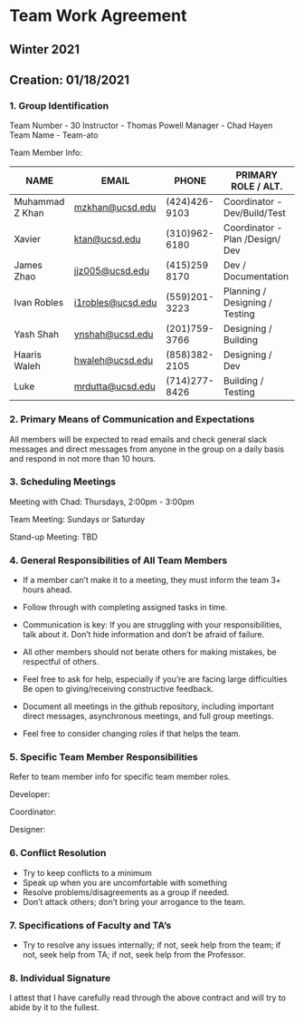 # Team Work Agreement
## Winter 2021
## Creation: 01/18/2021

### **1. Group Identification**

Team Number - 30
Instructor - Thomas Powell 
Manager - Chad Hayen
Team Name - Team-ato

Team Member Info:


| NAME | EMAIL | PHONE | PRIMARY ROLE / ALT.|
| ----- | ----- | ----- | ----- |
| Muhammad Z Khan | mzkhan@ucsd.edu | (424)426-9103 | Coordinator - Dev/Build/Test | 
| Xavier | ktan@ucsd.edu | (310)962-6180 | Coordinator - Plan /Design/ Dev |
| James Zhao | jjz005@ucsd.edu | (415)259 8170 | Dev / Documentation |
| Ivan Robles | i1robles@ucsd.edu | (559)201-3223 | Planning / Designing / Testing| 
| Yash Shah | ynshah@ucsd.edu | (201)759-3766 | Designing / Building |
| Haaris Waleh | hwaleh@ucsd.edu | (858)382-2105 | Designing / Dev |
| Luke | mrdutta@ucsd.edu | (714)277-8426 | Building / Testing | 



### **2. Primary Means of Communication and Expectations**
All members will be expected to read emails and check general slack messages and direct messages from anyone in the group on a daily basis and respond in not more than 10 hours. 

### **3. Scheduling Meetings**
Meeting with Chad: Thursdays, 2:00pm - 3:00pm

Team Meeting: Sundays or Saturday 

Stand-up Meeting: TBD  

### **4. General Responsibilities of All Team Members**
- If a member can’t make it to a meeting, they must inform the team 3+ hours ahead.

- Follow through with completing assigned tasks in time.

- Communication is key: If you are struggling with your responsibilities, talk about it. Don’t hide information and don’t be afraid of failure. 

- All other members should not berate others for making mistakes, be respectful of others. 

- Feel free to ask for help, especially if you’re are facing large difficulties
Be open to giving/receiving constructive feedback. 

- Document all meetings in the github repository, including important direct messages, asynchronous meetings, and full group meetings.

- Feel free to consider changing roles if that helps the team.

### **5. Specific Team Member Responsibilities**
Refer to team member info for specific team member roles.

Developer: 

Coordinator: 

Designer: 

### **6. Conflict Resolution**
- Try to keep conflicts to a minimum
- Speak up when you are uncomfortable with something
- Resolve problems/disagreements as a group if needed.
- Don’t attack others; don’t bring your arrogance to the team.

### **7. Specifications of Faculty and TA’s**
- Try to resolve any issues internally; if not, seek help from the team; if not, seek help from TA; if not, seek help from the Professor. 

### **8. Individual Signature**
I attest that I have carefully read through the above contract and will try to abide by it to the fullest.






